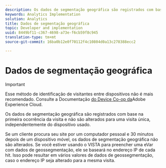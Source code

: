 ```yaml
---
description: Os dados de segmentação geográfica são registrados com base na primeira ocorrência da visita e não são alterados para uma visita única, independentemente do dispositivo usado.
keywords: Analytics Implementation
solution: Analytics
title: Dados de segmentação geográfica
topic: Developer and implementation
uuid: 8449bf11-c367-4698-a73e-f6cb59f8c945
translation-type: tm+mt
source-git-commit: 16ba0b12e0f70112f4c10804d0a13c278388ecc2

---
```



# Dados de segmentação geográfica

>[!IMPORTANT]
>
>Esse método de identificação de visitantes entre dispositivos não é mais recomendado. Consulte a Documentação [do Device Co-op da](https://marketing.adobe.com/resources/help/en_US/mcdc/)Adobe Experience Cloud.

Os dados de segmentação geográfica são registrados com base na primeira ocorrência da visita e não são alterados para uma visita única, independentemente do dispositivo usado.

Se um cliente procura seu site por um computador pessoal e 30 minutos depois de um dispositivo móvel, os dados de segmentação geográfica não são alterados. Se você estiver usando o VISTA para preencher uma eVar com dados de geossegmentação, ele se baseará no endereço IP de cada hit. Isso pode resultar em vários valores de dados de geossegmentação, caso o endereço IP seja alterado para a mesma visita.
